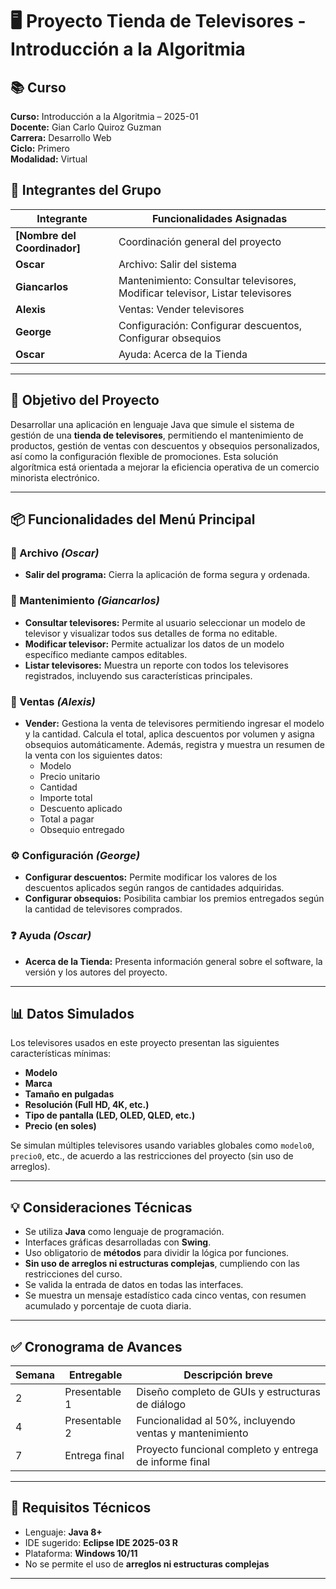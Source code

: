 # 🖥️ Proyecto Tienda de Televisores - Introducción a la Algoritmia 

## 📚 Curso
**Curso:** Introducción a la Algoritmia – 2025-01  
**Docente:** Gian Carlo Quiroz Guzman  
**Carrera:** Desarrollo Web  
**Ciclo:** Primero  
**Modalidad:** Virtual

## 👥 Integrantes del Grupo
| Integrante  | Funcionalidades Asignadas |
|-------------|----------------------------|
| **[Nombre del Coordinador]** | Coordinación general del proyecto |
| **Oscar**    | Archivo: Salir del sistema |
| **Giancarlos** | Mantenimiento: Consultar televisores, Modificar televisor, Listar televisores |
| **Alexis**   | Ventas: Vender televisores |
| **George**   | Configuración: Configurar descuentos, Configurar obsequios |
| **Oscar**    | Ayuda: Acerca de la Tienda |

---

## 🎯 Objetivo del Proyecto
Desarrollar una aplicación en lenguaje Java que simule el sistema de gestión de una **tienda de televisores**, permitiendo el mantenimiento de productos, gestión de ventas con descuentos y obsequios personalizados, así como la configuración flexible de promociones. Esta solución algorítmica está orientada a mejorar la eficiencia operativa de un comercio minorista electrónico.

---

## 📦 Funcionalidades del Menú Principal

### 📁 Archivo *(Oscar)*
- **Salir del programa:** Cierra la aplicación de forma segura y ordenada.

### 🔧 Mantenimiento *(Giancarlos)*
- **Consultar televisores:** Permite al usuario seleccionar un modelo de televisor y visualizar todos sus detalles de forma no editable.
- **Modificar televisor:** Permite actualizar los datos de un modelo específico mediante campos editables.
- **Listar televisores:** Muestra un reporte con todos los televisores registrados, incluyendo sus características principales.

### 🛒 Ventas *(Alexis)*
- **Vender:** Gestiona la venta de televisores permitiendo ingresar el modelo y la cantidad. Calcula el total, aplica descuentos por volumen y asigna obsequios automáticamente. Además, registra y muestra un resumen de la venta con los siguientes datos:
  - Modelo
  - Precio unitario
  - Cantidad
  - Importe total
  - Descuento aplicado
  - Total a pagar
  - Obsequio entregado

### ⚙️ Configuración *(George)*
- **Configurar descuentos:** Permite modificar los valores de los descuentos aplicados según rangos de cantidades adquiridas.
- **Configurar obsequios:** Posibilita cambiar los premios entregados según la cantidad de televisores comprados.

### ❓ Ayuda *(Oscar)*
- **Acerca de la Tienda:** Presenta información general sobre el software, la versión y los autores del proyecto.

---

## 📊 Datos Simulados
Los televisores usados en este proyecto presentan las siguientes características mínimas:
- **Modelo**
- **Marca**
- **Tamaño en pulgadas**
- **Resolución (Full HD, 4K, etc.)**
- **Tipo de pantalla (LED, OLED, QLED, etc.)**
- **Precio (en soles)**

Se simulan múltiples televisores usando variables globales como `modelo0`, `precio0`, etc., de acuerdo a las restricciones del proyecto (sin uso de arreglos).

---

## 💡 Consideraciones Técnicas
- Se utiliza **Java** como lenguaje de programación.
- Interfaces gráficas desarrolladas con **Swing**.
- Uso obligatorio de **métodos** para dividir la lógica por funciones.
- **Sin uso de arreglos ni estructuras complejas**, cumpliendo con las restricciones del curso.
- Se valida la entrada de datos en todas las interfaces.
- Se muestra un mensaje estadístico cada cinco ventas, con resumen acumulado y porcentaje de cuota diaria.

---

## ✅ Cronograma de Avances
| Semana | Entregable               | Descripción breve                                        |
|--------|---------------------------|-----------------------------------------------------------|
| 2      | Presentable 1            | Diseño completo de GUIs y estructuras de diálogo         |
| 4      | Presentable 2            | Funcionalidad al 50%, incluyendo ventas y mantenimiento  |
| 7      | Entrega final            | Proyecto funcional completo y entrega de informe final   |

---

## 📌 Requisitos Técnicos
- Lenguaje: **Java 8+**
- IDE sugerido: **Eclipse IDE 2025-03 R**
- Plataforma: **Windows 10/11**
- No se permite el uso de **arreglos ni estructuras complejas**

---
